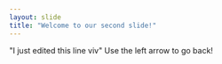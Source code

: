 ```yaml
---
layout: slide
title: "Welcome to our second slide!"
---
```

"I just edited this line viv"
Use the left arrow to go back! 
